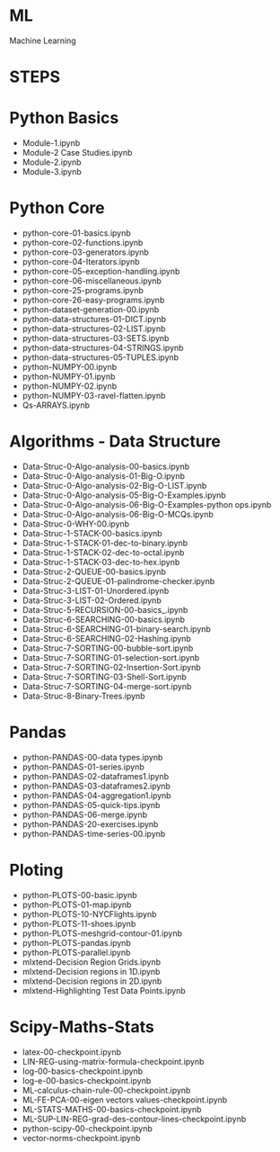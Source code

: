 # ML
Machine Learning
# STEPS

# Python Basics
- Module-1.ipynb
- Module-2 Case Studies.ipynb
- Module-2.ipynb
- Module-3.ipynb

# Python Core
- python-core-01-basics.ipynb
- python-core-02-functions.ipynb
- python-core-03-generators.ipynb
- python-core-04-Iterators.ipynb
- python-core-05-exception-handling.ipynb
- python-core-06-miscellaneous.ipynb
- python-core-25-programs.ipynb
- python-core-26-easy-programs.ipynb
- python-dataset-generation-00.ipynb
- python-data-structures-01-DICT.ipynb
- python-data-structures-02-LIST.ipynb
- python-data-structures-03-SETS.ipynb
- python-data-structures-04-STRINGS.ipynb
- python-data-structures-05-TUPLES.ipynb
- python-NUMPY-00.ipynb
- python-NUMPY-01.ipynb
- python-NUMPY-02.ipynb
- python-NUMPY-03-ravel-flatten.ipynb
- Qs-ARRAYS.ipynb

# Algorithms - Data Structure
- Data-Struc-0-Algo-analysis-00-basics.ipynb
- Data-Struc-0-Algo-analysis-01-Big-O.ipynb
- Data-Struc-0-Algo-analysis-02-Big-O-LIST.ipynb
- Data-Struc-0-Algo-analysis-05-Big-O-Examples.ipynb
- Data-Struc-0-Algo-analysis-06-Big-O-Examples-python ops.ipynb
- Data-Struc-0-Algo-analysis-06-Big-O-MCQs.ipynb
- Data-Struc-0-WHY-00.ipynb
- Data-Struc-1-STACK-00-basics.ipynb
- Data-Struc-1-STACK-01-dec-to-binary.ipynb
- Data-Struc-1-STACK-02-dec-to-octal.ipynb
- Data-Struc-1-STACK-03-dec-to-hex.ipynb
- Data-Struc-2-QUEUE-00-basics.ipynb
- Data-Struc-2-QUEUE-01-palindrome-checker.ipynb
- Data-Struc-3-LIST-01-Unordered.ipynb
- Data-Struc-3-LIST-02-Ordered.ipynb
- Data-Struc-5-RECURSION-00-basics_.ipynb
- Data-Struc-6-SEARCHING-00-basics.ipynb
- Data-Struc-6-SEARCHING-01-binary-search.ipynb
- Data-Struc-6-SEARCHING-02-Hashing.ipynb
- Data-Struc-7-SORTING-00-bubble-sort.ipynb
- Data-Struc-7-SORTING-01-selection-sort.ipynb
- Data-Struc-7-SORTING-02-Insertion-Sort.ipynb
- Data-Struc-7-SORTING-03-Shell-Sort.ipynb
- Data-Struc-7-SORTING-04-merge-sort.ipynb
- Data-Struc-8-Binary-Trees.ipynb

# Pandas
- python-PANDAS-00-data types.ipynb
- python-PANDAS-01-series.ipynb
- python-PANDAS-02-dataframes1.ipynb
- python-PANDAS-03-dataframes2.ipynb
- python-PANDAS-04-aggregation1.ipynb
- python-PANDAS-05-quick-tips.ipynb
- python-PANDAS-06-merge.ipynb
- python-PANDAS-20-exercises.ipynb
- python-PANDAS-time-series-00.ipynb

# Ploting
- python-PLOTS-00-basic.ipynb
- python-PLOTS-01-map.ipynb
- python-PLOTS-10-NYCFlights.ipynb
- python-PLOTS-11-shoes.ipynb
- python-PLOTS-meshgrid-contour-01.ipynb
- python-PLOTS-pandas.ipynb
- python-PLOTS-parallel.ipynb
- mlxtend-Decision Region Grids.ipynb
- mlxtend-Decision regions in 1D.ipynb
- mlxtend-Decision regions in 2D.ipynb
- mlxtend-Highlighting Test Data Points.ipynb

# Scipy-Maths-Stats
- latex-00-checkpoint.ipynb
- LIN-REG-using-matrix-formula-checkpoint.ipynb
- log-00-basics-checkpoint.ipynb
- log-e-00-basics-checkpoint.ipynb
- ML-calculus-chain-rule-00-checkpoint.ipynb
- ML-FE-PCA-00-eigen vectors values-checkpoint.ipynb
- ML-STATS-MATHS-00-basics-checkpoint.ipynb
- ML-SUP-LIN-REG-grad-des-contour-lines-checkpoint.ipynb
- python-scipy-00-checkpoint.ipynb
- vector-norms-checkpoint.ipynb 
